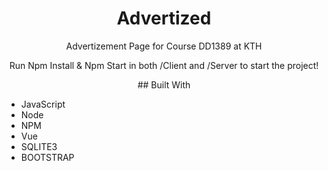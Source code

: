 <h1 align="center">Advertized</h1>

<p align="center">Advertizement Page for Course DD1389 at KTH</p>

<p align="center"> Run Npm Install & Npm Start in both /Client and /Server to start the project!
<p align="center">
## Built With

- JavaScript
- Node
- NPM
- Vue
- SQLITE3
- BOOTSTRAP
  
 </p>
